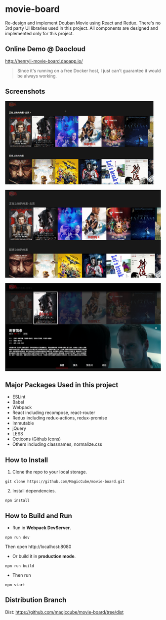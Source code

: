 # movie-board
Re-design and implement Douban Movie using React and Redux.
There's no 3rd party UI libraries used in this project.
All components are designed and implemented only for this project.

## Online Demo @ Daocloud
http://henryli-movie-board.daoapp.io/
> Since it's running on a free Docker host, I just can't guarantee it would be always working.

## Screenshots
![](screenshots/screen-flow.gif)

![](screenshots/01.png)

![](screenshots/02.png)



## Major Packages Used in this project

* ESLint
* Babel
* Webpack
* React including recompose, react-router
* Redux including redux-actions, redux-promise
* Immutable
* jQuery
* LESS
* Octicons (Github Icons)
* Others including classnames, normalize.css

## How to Install
1. Clone the repo to your local storage.
``` shell
git clone https://github.com/MagicCube/movie-board.git
```
2. Install dependencies.
``` shell
npm install
```

## How to Build and Run
* Run in **Webpack DevServer**.
``` shell
npm run dev
```
  Then open http://localhost:8080

* Or build it in **production mode**.
``` shell
npm run build
```

* Then run
``` shell
npm start
```

## Distribution Branch
Dist: https://github.com/magiccube/movie-board/tree/dist
